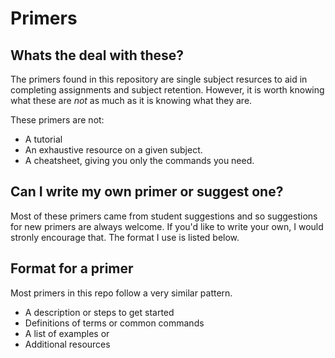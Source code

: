 # Primers

## Whats the deal with these?

The primers found in this repository are single subject resurces to aid in completing assignments and subject retention. However, it is worth knowing what these are _not_ as much as it is knowing what they are.

These primers are not:
  - A tutorial
  - An exhaustive resource on a given subject.
  - A cheatsheet, giving you only the commands you need.


## Can I write my own primer or suggest one?
Most of these primers came from student suggestions and so suggestions for new primers are always welcome. If you'd like to write your own, I would stronly encourage that. The format I use is listed below.

## Format for a primer
Most primers in this repo follow a very similar pattern.
  - A description or steps to get started
  - Definitions of terms or common commands
  - A list of examples or
  - Additional resources
